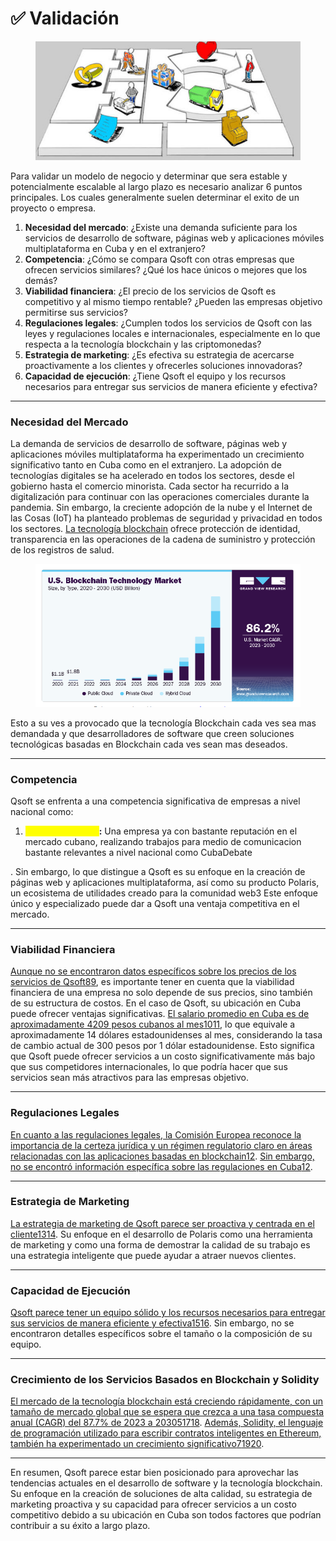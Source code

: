 # ✅ Validación &#x20;

<figure><img src="../../../.gitbook/assets/Canvas-02-C.jpeg" alt=""><figcaption></figcaption></figure>

Para validar un modelo de negocio y determinar que sera estable y potencialmente escalable al largo plazo es necesario analizar 6 puntos principales. Los cuales generalmente suelen determinar el exito de un proyecto o empresa.

1. **Necesidad del mercado**: ¿Existe una demanda suficiente para los servicios de desarrollo de software, páginas web y aplicaciones móviles multiplataforma en Cuba y en el extranjero?
2. **Competencia**: ¿Cómo se compara Qsoft con otras empresas que ofrecen servicios similares? ¿Qué los hace únicos o mejores que los demás?
3. **Viabilidad financiera**: ¿El precio de los servicios de Qsoft es competitivo y al mismo tiempo rentable? ¿Pueden las empresas objetivo permitirse sus servicios?
4. **Regulaciones legales**: ¿Cumplen todos los servicios de Qsoft con las leyes y regulaciones locales e internacionales, especialmente en lo que respecta a la tecnología blockchain y las criptomonedas?
5. **Estrategia de marketing**: ¿Es efectiva su estrategia de acercarse proactivamente a los clientes y ofrecerles soluciones innovadoras?
6. **Capacidad de ejecución**: ¿Tiene Qsoft el equipo y los recursos necesarios para entregar sus servicios de manera eficiente y efectiva?

***

### Necesidad del Mercado

La demanda de servicios de desarrollo de software, páginas web y aplicaciones móviles multiplataforma ha experimentado un crecimiento significativo tanto en Cuba como en el extranjero. La adopción de tecnologías digitales se ha acelerado en todos los sectores, desde el gobierno hasta el comercio minorista. Cada sector ha recurrido a la digitalización para continuar con las operaciones comerciales durante la pandemia. Sin embargo, la creciente adopción de la nube y el Internet de las Cosas (IoT) ha planteado problemas de seguridad y privacidad en todos los sectores. [La tecnología blockchain](https://www.grandviewresearch.com/industry-analysis/blockchain-technology-market) ofrece protección de identidad, transparencia en las operaciones de la cadena de suministro y protección de los registros de salud.

<figure><img src="../../../.gitbook/assets/Captura desde 2024-03-23 00-40-03.png" alt=""><figcaption></figcaption></figure>

Esto a su ves a provocado que la tecnología Blockchain cada ves sea mas demandada y que desarrolladores de software que creen soluciones tecnológicas basadas en Blockchain cada ves sean mas deseados.

***

### Competencia

Qsoft se enfrenta a una competencia significativa de empresas a nivel nacional como:

1. <mark style="color:yellow;">**Dofleini Software**</mark>**:** Una empresa ya con bastante reputación en el mercado cubano, realizando trabajos para medio de comunicacion bastante relevantes a nivel nacional como CubaDebate&#x20;

. Sin embargo, lo que distingue a Qsoft es su enfoque en la creación de páginas web y aplicaciones multiplataforma, así como su producto Polaris, un ecosistema de utilidades creado para la comunidad web3 Este enfoque único y especializado puede dar a Qsoft una ventaja competitiva en el mercado.

***

### Viabilidad Financiera

[Aunque no se encontraron datos específicos sobre los precios de los servicios de Qsoft](https://nix-united.com/services/cross-platform-app-development/)[8](https://www.capterra.com/p/181483/Qsoft-Amcs/pricing/)[9](https://www.qsoftware.com/), es importante tener en cuenta que la viabilidad financiera de una empresa no solo depende de sus precios, sino también de su estructura de costos. En el caso de Qsoft, su ubicación en Cuba puede ofrecer ventajas significativas. [El salario promedio en Cuba es de aproximadamente 4209 pesos cubanos al mes](https://tradingeconomics.com/cuba/wages)[10](https://tradingeconomics.com/cuba/wages)[11](https://www.salaryexplorer.com/average-salary-wage-comparison-cuba-c55), lo que equivale a aproximadamente 14 dólares estadounidenses al mes, considerando la tasa de cambio actual de 300 pesos por 1 dólar estadounidense. Esto significa que Qsoft puede ofrecer servicios a un costo significativamente más bajo que sus competidores internacionales, lo que podría hacer que sus servicios sean más atractivos para las empresas objetivo.

***

### Regulaciones Legales

[En cuanto a las regulaciones legales, la Comisión Europea reconoce la importancia de la certeza jurídica y un régimen regulatorio claro en áreas relacionadas con las aplicaciones basadas en blockchain](https://digital-strategy.ec.europa.eu/en/policies/regulatory-framework-blockchain)[12](https://digital-strategy.ec.europa.eu/en/policies/regulatory-framework-blockchain). [Sin embargo, no se encontró información específica sobre las regulaciones en Cuba](https://digital-strategy.ec.europa.eu/en/policies/regulatory-framework-blockchain)[12](https://digital-strategy.ec.europa.eu/en/policies/regulatory-framework-blockchain).

***

### Estrategia de Marketing

[La estrategia de marketing de Qsoft parece ser proactiva y centrada en el cliente](https://nix-united.com/services/cross-platform-app-development/)[13](https://www.qsoft.co/what-to-expect-from-digital-marketing-strategies/)[14](https://www.qsoft.co/marketing-important-organization/). Su enfoque en el desarrollo de Polaris como una herramienta de marketing y como una forma de demostrar la calidad de su trabajo es una estrategia inteligente que puede ayudar a atraer nuevos clientes.

***

### Capacidad de Ejecución

[Qsoft parece tener un equipo sólido y los recursos necesarios para entregar sus servicios de manera eficiente y efectiva](https://www.qsoft.com/)[15](https://www.qsoft.com/)[16](https://www.linkedin.com/company/qs0ft). Sin embargo, no se encontraron detalles específicos sobre el tamaño o la composición de su equipo.

***

### Crecimiento de los Servicios Basados en Blockchain y Solidity

[El mercado de la tecnología blockchain está creciendo rápidamente, con un tamaño de mercado global que se espera que crezca a una tasa compuesta anual (CAGR) del 87.7% de 2023 a 2030](https://www.grandviewresearch.com/industry-analysis/blockchain-technology-market)[5](https://www.grandviewresearch.com/industry-analysis/blockchain-technology-market)[17](https://www.fortunebusinessinsights.com/industry-reports/blockchain-market-100072)[18](https://www.statista.com/statistics/1319369/global-blockchain-technology-market-size/). [Además, Solidity, el lenguaje de programación utilizado para escribir contratos inteligentes en Ethereum, también ha experimentado un crecimiento significativo](https://medium.com/@solidity101/exploring-the-future-of-solidity-a-journey-into-experimental-solidity-5c677c8d8308)[7](https://medium.com/@solidity101/exploring-the-future-of-solidity-a-journey-into-experimental-solidity-5c677c8d8308)[19](https://www.plexusrs.com/growth-solidity-developer-salary/)[20](https://www.linkedin.com/advice/0/how-did-solidity-emerge-dominant-language-smart-contracts).

***

En resumen, Qsoft parece estar bien posicionado para aprovechar las tendencias actuales en el desarrollo de software y la tecnología blockchain. Su enfoque en la creación de soluciones de alta calidad, su estrategia de marketing proactiva y su capacidad para ofrecer servicios a un costo competitivo debido a su ubicación en Cuba son todos factores que podrían contribuir a su éxito a largo plazo.
